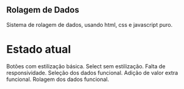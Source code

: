 ## Rolagem de Dados

Sistema de rolagem de dados, usando html, css e javascript puro.


# Estado atual

Botões com estilização básica.
Select sem estilização.
Falta de responsividade.
Seleção dos dados funcional.
Adição de valor extra funcional.
Rolagem dos dados funcional.
